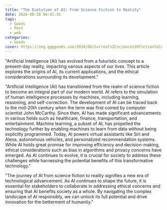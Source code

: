 ```yaml
---
title: "The Evolution of AI: From Science Fiction to Reality"
date: 2024-08-28 06:41:55
tags:
  - Goods
  - Post
  - web
categories:
  - Goods
cover: https://img.ggggoods.com/2024/08/Surreal%2Cscience%20fiction%2CAI%2Ctechnology%2Ctech%2Cdiagrams%2Crenderings%2Ccolors_20240830_00001_.png
---
```


"Artificial Intelligence (AI) has evolved from a futuristic concept to a present-day reality, impacting various aspects of our lives. This article explores the origins of AI, its current applications, and the ethical considerations surrounding its development."

"Artificial Intelligence (AI) has transitioned from the realm of science fiction to become an integral part of our modern world. AI refers to the simulation of human intelligence processes by machines, including learning, reasoning, and self-correction. The development of AI can be traced back to the mid-20th century when the term was first coined by computer scientist John McCarthy. Since then, AI has made significant advancements in various fields such as healthcare, finance, transportation, and entertainment. Machine learning, a subset of AI, has propelled the technology further by enabling machines to learn from data without being explicitly programmed. Today, AI powers virtual assistants like Siri and Alexa, autonomous vehicles, and personalized recommendation systems. While AI holds great promise for improving efficiency and decision-making, ethical considerations such as bias in algorithms and privacy concerns have emerged. As AI continues to evolve, it is crucial for society to address these challenges while harnessing the potential benefits of this transformative technology."

"The journey of AI from science fiction to reality signifies a new era of technological advancement. As AI continues to shape the future, it is essential for stakeholders to collaborate in addressing ethical concerns and ensuring that AI benefits society as a whole. By navigating the complex landscape of AI responsibly, we can unlock its full potential and drive innovation for the betterment of humanity."
